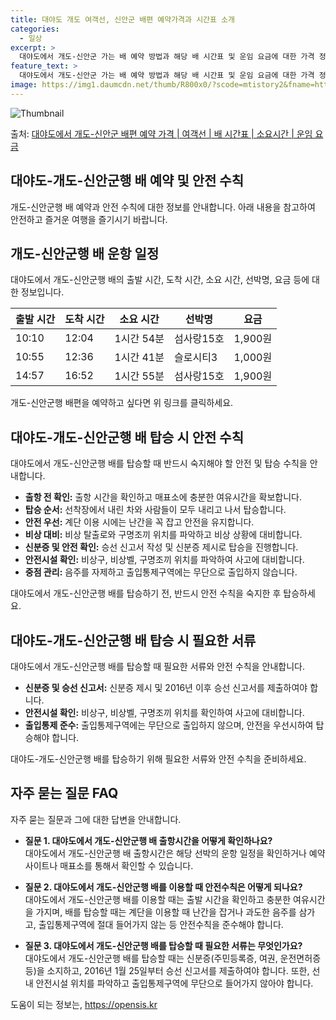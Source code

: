 ```yaml
---
title: 대야도 개도 여객선, 신안군 배편 예약가격과 시간표 소개
categories:
  - 일상
excerpt: >
  대야도에서 개도-신안군 가는 배 예약 방법과 해당 배 시간표 및 운임 요금에 대한 가격 정보를 안내 드리겠습니다. 안전하고 재밋는 개도-신안군행 여행을 위해 아래 정보 참고하시기 바랍니다. 개도-신안군행 배편 예약하기 👈 클릭대야도에서 개도-신안군행 배 시간표출발 시간도착 시간소요 시간선박명요금10:1012:041시간 54분섬사랑15호1,900원10:5512:361시간 41분슬로시티31,000원14:5716:521시간 55분섬사랑15호1,900원개도-신안군행 배편 예약하기 👈 클릭대야도에서 개도-신안군행 여객선 탑승 시 이용수칙대야도에서 개도-신안군행 배를 탑승하기 전 알아야 할 중요한 안전 수칙을 소개합니다. 필수 수칙: 출항 전 확인: 배 출항 시간을 확인하고 미리 매표소에 가서 충분한 여유시간을 확..
feature_text: >
  대야도에서 개도-신안군 가는 배 예약 방법과 해당 배 시간표 및 운임 요금에 대한 가격 정보를 안내 드리겠습니다. 안전하고 재밋는 개도-신안군행 여행을 위해 아래 정보 참고하시기 바랍니다. 개도-신안군행 배편 예약하기 👈 클릭대야도에서 개도-신안군행 배 시간표출발 시간도착 시간소요 시간선박명요금10:1012:041시간 54분섬사랑15호1,900원10:5512:361시간 41분슬로시티31,000원14:5716:521시간 55분섬사랑15호1,900원개도-신안군행 배편 예약하기 👈 클릭대야도에서 개도-신안군행 여객선 탑승 시 이용수칙대야도에서 개도-신안군행 배를 탑승하기 전 알아야 할 중요한 안전 수칙을 소개합니다. 필수 수칙: 출항 전 확인: 배 출항 시간을 확인하고 미리 매표소에 가서 충분한 여유시간을 확..
image: https://img1.daumcdn.net/thumb/R800x0/?scode=mtistory2&fname=https%3A%2F%2Fblog.kakaocdn.net%2Fdn%2FbuUPlQ%2FbtsHDjwcpmi%2Ft7OCQznJGklmL0ZaCYavk1%2Fimg.webp
---
```


![Thumbnail](https://img1.daumcdn.net/thumb/R800x0/?scode=mtistory2&fname=https%3A%2F%2Fblog.kakaocdn.net%2Fdn%2FbuUPlQ%2FbtsHDjwcpmi%2Ft7OCQznJGklmL0ZaCYavk1%2Fimg.webp)

<p>출처: <a href="https://opensis.kr/entry/%EB%8C%80%EC%95%BC%EB%8F%84%EC%97%90%EC%84%9C-%EA%B0%9C%EB%8F%84-%EC%8B%A0%EC%95%88%EA%B5%B0-%EB%B0%B0%ED%8E%B8-%EC%98%88%EC%95%BD-%EA%B0%80%EA%B2%A9-%EC%97%AC%EA%B0%9D%EC%84%A0-%EB%B0%B0-%EC%8B%9C%EA%B0%84%ED%91%9C-%EC%86%8C%EC%9A%94%EC%8B%9C%EA%B0%84-%EC%9A%B4%EC%9E%84-%EC%9A%94%EA%B8%88" rel="dofollow">대야도에서 개도-신안군 배편 예약 가격 | 여객선 | 배 시간표 | 소요시간 | 운임 요금</a> </p>

## 대야도-개도-신안군행 배 예약 및 안전 수칙



개도-신안군행 배 예약과 안전 수칙에 대한 정보를 안내합니다. 아래 내용을 참고하여 안전하고 즐거운 여행을 즐기시기 바랍니다.

## **개도-신안군행 배 운항 일정**

대야도에서 개도-신안군행 배의 출발 시간, 도착 시간, 소요 시간, 선박명, 요금 등에 대한 정보입니다.

**출발 시간** | **도착 시간** | **소요 시간** | **선박명** | **요금**  
---|---|---|---|---  
10:10 | 12:04 | 1시간 54분 | 섬사랑15호 | 1,900원  
10:55 | 12:36 | 1시간 41분 | 슬로시티3 | 1,000원  
14:57 | 16:52 | 1시간 55분 | 섬사랑15호 | 1,900원  
  
개도-신안군행 배편을 예약하고 싶다면 위 링크를 클릭하세요.

## **대야도-개도-신안군행 배 탑승 시 안전 수칙**

대야도에서 개도-신안군행 배를 탑승할 때 반드시 숙지해야 할 안전 및 탑승 수칙을 안내합니다.

  * **출항 전 확인:** 출항 시간을 확인하고 매표소에 충분한 여유시간을 확보합니다.
  * **탑승 순서:** 선착장에서 내린 차와 사람들이 모두 내리고 나서 탑승합니다.
  * **안전 우선:** 계단 이용 시에는 난간을 꼭 잡고 안전을 유지합니다.
  * **비상 대비:** 비상 탈출로와 구명조끼 위치를 파악하고 비상 상황에 대비합니다.
  * **신분증 및 안전 확인:** 승선 신고서 작성 및 신분증 제시로 탑승을 진행합니다.
  * **안전시설 확인:** 비상구, 비상벨, 구명조끼 위치를 파악하여 사고에 대비합니다.
  * **중점 관리:** 음주를 자제하고 출입통제구역에는 무단으로 출입하지 않습니다.

대야도에서 개도-신안군행 배를 탑승하기 전, 반드시 안전 수칙을 숙지한 후 탑승하세요.

## **대야도-개도-신안군행 배 탑승 시 필요한 서류**

대야도에서 개도-신안군행 배를 탑승할 때 필요한 서류와 안전 수칙을 안내합니다.

  * **신분증 및 승선 신고서:** 신분증 제시 및 2016년 이후 승선 신고서를 제출하여야 합니다.
  * **안전시설 확인:** 비상구, 비상벨, 구명조끼 위치를 확인하여 사고에 대비합니다.
  * **출입통제 준수:** 출입통제구역에는 무단으로 출입하지 않으며, 안전을 우선시하여 탑승해야 합니다.

대야도-개도-신안군행 배를 탑승하기 위해 필요한 서류와 안전 수칙을 준비하세요.

## **자주 묻는 질문 FAQ**

자주 묻는 질문과 그에 대한 답변을 안내합니다.

  * **질문 1. 대야도에서 개도-신안군행 배 출항시간을 어떻게 확인하나요?**  
대야도에서 개도-신안군행 배 출항시간은 해당 선박의 운항 일정을 확인하거나 예약 사이트나 매표소를 통해서 확인할 수 있습니다.

  * **질문 2. 대야도에서 개도-신안군행 배를 이용할 때 안전수칙은 어떻게 되나요?**  
대야도에서 개도-신안군행 배를 이용할 때는 출발 시간을 확인하고 충분한 여유시간을 가지며, 배를 탑승할 때는 계단을 이용할 때 난간을 잡거나
과도한 음주를 삼가고, 출입통제구역에 절대 들어가지 않는 등 안전수칙을 준수해야 합니다.

  * **질문 3. 대야도에서 개도-신안군행 배를 탑승할 때 필요한 서류는 무엇인가요?**  
대야도에서 개도-신안군행 배를 탑승할 때는 신분증(주민등록증, 여권, 운전면허증 등)을 소지하고, 2016년 1월 25일부터 승선 신고서를
제출하여야 합니다. 또한, 선내 안전시설 위치를 파악하고 출입통제구역에 무단으로 들어가지 않아야 합니다.



 

도움이 되는 정보는, <a href="https://opensis.kr" rel="dofollow">https://opensis.kr</a>


